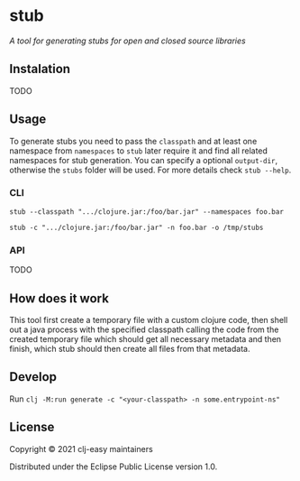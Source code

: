 # stub

_A tool for generating stubs for open and closed source libraries_

## Instalation

TODO

## Usage

To generate stubs you need to pass the `classpath` and at least one namespace from `namespaces` to `stub` later require it and find all related namespaces for stub generation.
You can specify a optional `output-dir`, otherwise the `stubs` folder will be used.
For more details check `stub --help`.

### CLI

`stub --classpath ".../clojure.jar:/foo/bar.jar" --namespaces foo.bar`

`stub -c ".../clojure.jar:/foo/bar.jar" -n foo.bar -o /tmp/stubs`

### API

TODO

## How does it work

This tool first create a temporary file with a custom clojure code, then shell out a java process with the specified classpath calling the code from the created temporary file which should get all necessary metadata and then finish, which stub should then create all files from that metadata.

## Develop

Run `clj -M:run generate -c "<your-classpath> -n some.entrypoint-ns"`

## License

Copyright © 2021 clj-easy maintainers

Distributed under the Eclipse Public License version 1.0.
